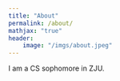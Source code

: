 ```yaml
---
title: "About"
permalink: /about/
mathjax: "true"
header:
    image: "/imgs/about.jpeg"
---
```


I am a  CS sophomore in ZJU.